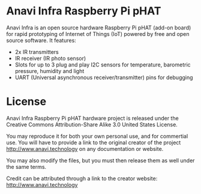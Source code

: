# Anavi Infra Raspberry Pi pHAT

Anavi Infra is an open source hardware Raspberry Pi pHAT (add-on board) for rapid prototyping of Internet of Things (IoT) powered by free and open source software. It features:

* 2x IR transmitters
* IR receiver (IR photo sensor)
* Slots for up to 3 plug and play I2C sensors for temperature, barometric pressure, humidity and light
* UART (Universal asynchronous receiver/transmitter) pins for debugging

# License
Anavi Infra Raspberry Pi pHAT hardware project is released under the Creative Commons Attribution-Share Alike 3.0 United States License.

You may reproduce it for both your own personal use, and for commertial use. 
You will have to provide a link to the original creator of the project http://www.anavi.technology on any documentation or website.

You may also modify the files, but you must then release them as well under the same terms.

Credit can be attributed through a link to the creator website: http://www.anavi.technology
